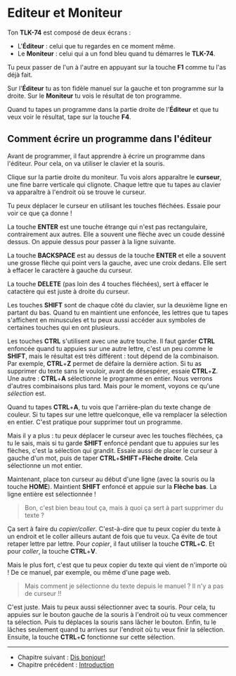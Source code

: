 # Editeur et Moniteur

Ton __TLK-74__ est composé de deux écrans :
* L'__Éditeur__ : celui que tu regardes en ce moment même.
* Le __Moniteur__ : celui qui a un fond bleu quand tu démarres le __TLK-74__.

Tu peux passer de l'un à l'autre en appuyant sur la touche __F1__ comme tu l'as déjà fait.

Sur l'__Éditeur__ tu as ton fidèle manuel sur la gauche et ton programme sur la droite.
Sur le __Moniteur__ tu vois le résultat de ton programme.

Quand tu tapes un programme dans la partie droite de l'__Éditeur__ et que tu veux voir le résultat, tape sur la touche __F4__.

## Comment écrire un programme dans l'éditeur

Avant de programmer, il faut apprendre à écrire un programme dans l'éditeur.
Pour cela, on va utiliser le clavier et la souris.

Clique sur la partie droite du moniteur. Tu vois alors apparaître le __curseur__, une fine barre verticale qui clignote. Chaque lettre que tu tapes au clavier va apparaître à l'endroit où se trouve le curseur.

Tu peux déplacer le curseur en utilisant les touches fléchées. Essaie pour voir ce que ça donne !

La touche __ENTER__ est une touche étrange qui n'est pas rectangulaire, contrairement aux autres. Elle a souvent une flèche avec un coude dessiné dessus. On appuie dessus pour passer à la ligne suivante.

La touche __BACKSPACE__ est au dessus de la touche __ENTER__ et elle a souvent une grosse flèche qui point vers la gauche, avec une croix dedans. Elle sert à effacer le caractère à gauche du curseur.

La touche __DELETE__ (pas loin des 4 touches fléchées), sert à effacer le catactère qui est juste à droite du curseur.

Les touches __SHIFT__ sont de chaque côté du clavier, sur la deuxième ligne en partant du bas. Quand tu en maintient une enfoncée, les lettres que tu tapes s'affichent en minuscules et tu peux aussi accéder aux symboles de certaines touches qui en ont plusieurs.

Les touches __CTRL__ s'utilisent avec une autre touche. Il faut garder __CTRL__ enfoncée quand tu appuies sur une autre lettre, c'est un peu comme le __SHIFT__, mais le résultat est très différent : tout dépend de la combinaison. Par exemple, __CTRL__+__Z__ permet de défaire la dernière action. Si tu as supprimer du texte sans le vouloir, avant de désespérer, essaie __CTRL__+__Z__. Une autre : __CTRL__+__A__ sélectionne le programme en entier. Nous verrons d'autres combinaisons plus tard. Mais pour le moment, voyons ce qu'une _sélection_ est.

Quand tu tapes __CTRL__+__A__, tu vois que l'arrière-plan du texte change de couleur. Si tu tapes sur une lettre quelconque, elle va remplacer la sélection en entier. C'est pratique pour supprimer tout un programme.

Mais il y a plus : tu peux déplacer le curseur avec les touches flèchées, ça tu le sais, mais si tu garde __SHIFT__ enfoncé pendant que tu appuies sur les flèches, c'est la sélection qui grandit.
Essaie aussi de placer le curseur à gauche d'un mot, puis de taper __CTRL__+__SHIFT__+__Flèche droite__. Cela sélectionne un mot entier.

Maintenant, place ton curseur au début d'une ligne (avec la souris ou la touche __HOME__). Maintient __SHIFT__ enfoncé et appuie sur la __Flèche bas__. La ligne entière est sélectionnée !

> Bon, c'est bien beau tout ça, mais à quoi ça sert à part supprimer du texte ?

Ça sert à faire du _copier/coller_. C'est-à-dire que tu peux copier du texte à un endroit et le coller ailleurs autant de fois que tu veux. Ça évite de tout retaper lettre par lettre.
Pour _copier_, il faut utiliser la touche __CTRL__+__C__. Et pour _coller_, la touche __CTRL__+__V__.

Mais le plus fort, c'est que tu peux copier du texte qui vient de n'importe où ! De ce manuel, par exemple, ou même d'une page web.

> Mais comment je sélectionne du texte depuis le manuel ? Il n'y a pas de curseur !!

C'est juste. Mais tu peux aussi sélectionner avec ta souris. Pour cela, tu appuies sur le bouton gauche de la souris à l'endroit où tu veux commencer ta sélection. Puis tu déplaces la souris sans lâcher le bouton. Enfin, tu le lâches seulement quand tu arrives sur l'endroit où tu veux finir la sélection. Ensuite, la touche __CTRL__+__C__ fonctionne sur cette sélection.



----

* Chapitre suivant : [Dis bonjour!](dis-bonjour)
* Chapitre précédent : [Introduction](main)
